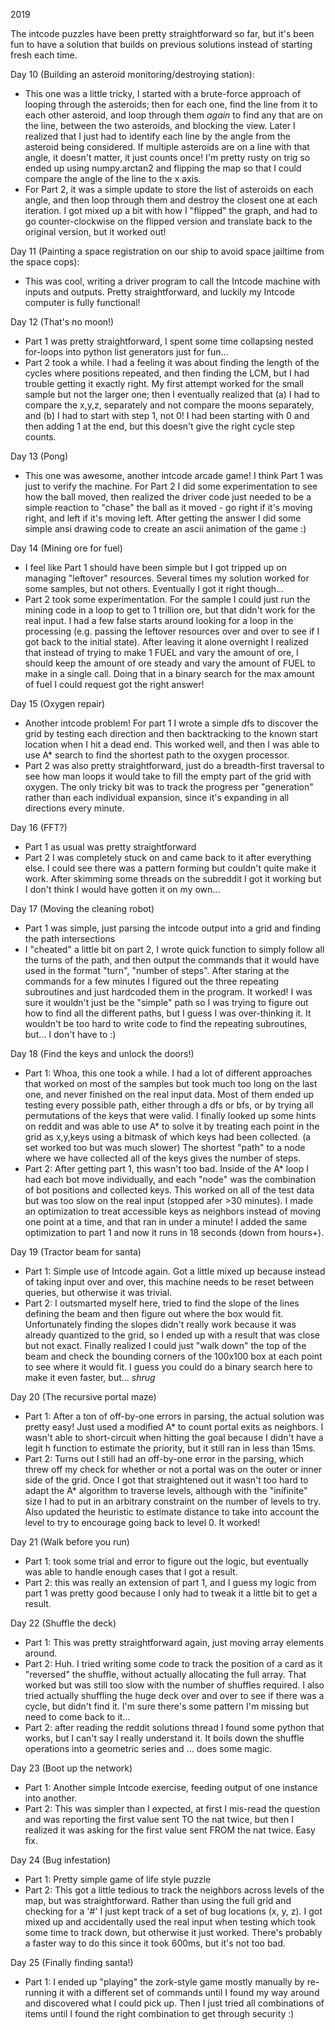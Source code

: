 2019

The intcode puzzles have been pretty straightforward so far, but it's been fun to have a solution that builds on previous solutions instead of starting fresh each time.

Day 10 (Building an asteroid monitoring/destroying station):

- This one was a little tricky, I started with a brute-force approach of looping through the asteroids; then for each one, find the line from it to each other asteroid, and loop through them _again_ to find any that are on the line, between the two asteroids, and blocking the view. Later I realized that I just had to identify each line by the angle from the asteroid being considered. If multiple asteroids are on a line with that angle, it doesn't matter, it just counts once! I'm pretty rusty on trig so ended up using numpy.arctan2 and flipping the map so that I could compare the angle of the line to the x axis.
- For Part 2, it was a simple update to store the list of asteroids on each angle, and then loop through them and destroy the closest one at each iteration. I got mixed up a bit with how I "flipped" the graph, and had to go counter-clockwise on the flipped version and translate back to the original version, but it worked out!

Day 11 (Painting a space registration on our ship to avoid space jailtime from the space cops):

- This was cool, writing a driver program to call the Intcode machine with inputs and outputs. Pretty straightforward, and luckily my Intcode computer is fully functional!

Day 12 (That's no moon!)

- Part 1 was pretty straightforward, I spent some time collapsing nested for-loops into python list generators just for fun...
- Part 2 took a while. I had a feeling it was about finding the length of the cycles where positions repeated, and then finding the LCM, but I had trouble getting it exactly right. My first attempt worked for the small sample but not the larger one; then I eventually realized that (a) I had to compare the x,y,z, separately and not compare the moons separately, and (b) I had to start with step 1, not 0! I had been starting with 0 and then adding 1 at the end, but this doesn't give the right cycle step counts.

Day 13 (Pong)

- This one was awesome, another intcode arcade game! I think Part 1 was just to verify the machine. For Part 2 I did some experimentation to see how the ball moved, then realized the driver code just needed to be a simple reaction to "chase" the ball as it moved - go right if it's moving right, and left if it's moving left. After getting the answer I did some simple ansi drawing code to create an ascii animation of the game :)

Day 14 (Mining ore for fuel)

- I feel like Part 1 should have been simple but I got tripped up on managing "leftover" resources. Several times my solution worked for some samples, but not others. Eventually I got it right though...
- Part 2 took some experimentation. For the sample I could just run the mining code in a loop to get to 1 trillion ore, but that didn't work for the real input. I had a few false starts around looking for a loop in the processing (e.g. passing the leftover resources over and over to see if I got back to the initial state). After leaving it alone overnight I realized that instead of trying to make 1 FUEL and vary the amount of ore, I should keep the amount of ore steady and vary the amount of FUEL to make in a single call. Doing that in a binary search for the max amount of fuel I could request got the right answer!

Day 15 (Oxygen repair)

- Another intcode problem! For part 1 I wrote a simple dfs to discover the grid by testing each direction and then backtracking to the known start location when I hit a dead end. This worked well, and then I was able to use A\* search to find the shortest path to the oxygen processor.
- Part 2 was also pretty straightforward, just do a breadth-first traversal to see how man loops it would take to fill the empty part of the grid with oxygen. The only tricky bit was to track the progress per "generation" rather than each individual expansion, since it's expanding in all directions every minute.

Day 16 (FFT?)

- Part 1 as usual was pretty straightforward
- Part 2 I was completely stuck on and came back to it after everything else. I could see there was a pattern forming but couldn't quite make it work. After skimming some threads on the subreddit I got it working but I don't think I would have gotten it on my own...

Day 17 (Moving the cleaning robot)

- Part 1 was simple, just parsing the intcode output into a grid and finding the path intersections
- I "cheated" a little bit on part 2, I wrote quick function to simply follow all the turns of the path, and then output the commands that it would have used in the format "turn", "number of steps". After staring at the commands for a few minutes I figured out the three repeating subroutines and just hardcoded them in the program. It worked! I was sure it wouldn't just be the "simple" path so I was trying to figure out how to find all the different paths, but I guess I was over-thinking it. It wouldn't be too hard to write code to find the repeating subroutines, but... I don't have to :)

Day 18 (Find the keys and unlock the doors!)

- Part 1: Whoa, this one took a while. I had a lot of different approaches that worked on most of the samples but took much too long on the last one, and never finished on the real input data. Most of them ended up testing every possible path, either through a dfs or bfs, or by trying all permutations of the keys that were valid. I finally looked up some hints on reddit and was able to use A\* to solve it by treating each point in the grid as x,y,keys using a bitmask of which keys had been collected. (a set worked too but was much slower) The shortest "path" to a node where we have collected all of the keys gives the number of steps.
- Part 2: After getting part 1, this wasn't too bad. Inside of the A\* loop I had each bot move individually, and each "node" was the combination of bot positions and collected keys. This worked on all of the test data but was too slow on the real input (stopped afer >30 minutes). I made an optimization to treat accessible keys as neighbors instead of moving one point at a time, and that ran in under a minute! I added the same optimization to part 1 and now it runs in 18 seconds (down from hours+).

Day 19 (Tractor beam for santa)

- Part 1: Simple use of Intcode again. Got a little mixed up because instead of taking input over and over, this machine needs to be reset between queries, but otherwise it was trivial.
- Part 2: I outsmarted myself here, tried to find the slope of the lines defining the beam and then figure out where the box would fit. Unfortunately finding the slopes didn't really work because it was already quantized to the grid, so I ended up with a result that was close but not exact. Finally realized I could just "walk down" the top of the beam and check the bounding corners of the 100x100 box at each point to see where it would fit. I guess you could do a binary search here to make it even faster, but... _shrug_

Day 20 (The recursive portal maze)

- Part 1: After a ton of off-by-one errors in parsing, the actual solution was pretty easy! Just used a modified A\* to count portal exits as neighbors. I wasn't able to short-circuit when hitting the goal because I didn't have a legit h function to estimate the priority, but it still ran in less than 15ms.
- Part 2: Turns out I still had an off-by-one error in the parsing, which threw off my check for whether or not a portal was on the outer or inner side of the grid. Once I got that straightened out it wasn't too hard to adapt the A\* algorithm to traverse levels, although with the "inifinite" size I had to put in an arbitrary constraint on the number of levels to try. Also updated the heuristic to estimate distance to take into account the level to try to encourage going back to level 0. It worked!

Day 21 (Walk before you run)

- Part 1: took some trial and error to figure out the logic, but eventually was able to handle enough cases that I got a result.
- Part 2: this was really an extension of part 1, and I guess my logic from part 1 was pretty good because I only had to tweak it a little bit to get a result.

Day 22 (Shuffle the deck)

- Part 1: This was pretty straightforward again, just moving array elements around.
- Part 2: Huh. I tried writing some code to track the position of a card as it "reversed" the shuffle, without actually allocating the full array. That worked but was still too slow with the number of shuffles required. I also tried actually shuffling the huge deck over and over to see if there was a cycle, but didn't find it. I'm sure there's some pattern I'm missing but need to come back to it...
- Part 2: after reading the reddit solutions thread I found some python that works, but I can't say I really understand it. It boils down the shuffle operations into a geometric series and ... does some magic.

Day 23 (Boot up the network)

- Part 1: Another simple Intcode exercise, feeding output of one instance into another.
- Part 2: This was simpler than I expected, at first I mis-read the question and was reporting the first value sent TO the nat twice, but then I realized it was asking for the first value sent FROM the nat twice. Easy fix.

Day 24 (Bug infestation)

- Part 1: Pretty simple game of life style puzzle
- Part 2: This got a little tedious to track the neighbors across levels of the map, but was straightforward. Rather than using the full grid and checking for a '#' I just kept track of a set of bug locations (x, y, z). I got mixed up and accidentally used the real input when testing which took some time to track down, but otherwise it just worked. There's probably a faster way to do this since it took 600ms, but it's not too bad.

Day 25 (Finally finding santa!)

- Part 1: I ended up "playing" the zork-style game mostly manually by re-running it with a different set of commands until I found my way around and discovered what I could pick up. Then I just tried all combinations of items until I found the right combination to get through security :)
